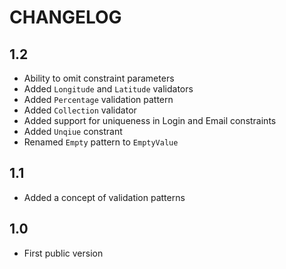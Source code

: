 CHANGELOG
=========

1.2
---

 * Ability to omit constraint parameters
 * Added `Longitude` and `Latitude` validators
 * Added `Percentage` validation pattern
 * Added `Collection` validator
 * Added support for uniqueness in Login and Email constraints
 * Added `Unqiue` constrant
 * Renamed `Empty` pattern to `EmptyValue`

1.1
---

 * Added a concept of validation patterns


1.0
---

 * First public version